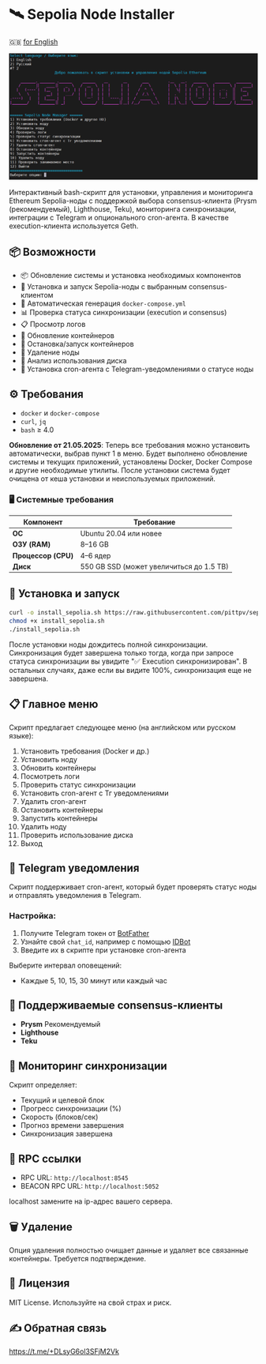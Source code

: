 # 🛰️ Sepolia Node Installer

🇬🇧 [for English](https://github.com/pittpv/sepolia-auto-install/blob/main/en/ "English version of description")

![Первый экран](https://raw.githubusercontent.com/pittpv/sepolia-auto-install/main/other/img-ru-2025-05-22-15-30-42.png)

Интерактивный bash-скрипт для установки, управления и мониторинга Ethereum Sepolia-ноды с поддержкой выбора consensus-клиента (Prysm (рекомендуемый), Lighthouse, Teku), мониторинга синхронизации, интеграции с Telegram и опционального cron-агента. В качестве execution-клиента используется Geth.

## 📦 Возможности

* 📦 Обновление системы и установка необходимых компонентов
* 🔧 Установка и запуск Sepolia-ноды с выбранным consensus-клиентом
* 🐳 Автоматическая генерация `docker-compose.yml`
* 📊 Проверка статуса синхронизации (execution и consensus)
* 📋 Просмотр логов
* 🔄 Обновление контейнеров
* 🛑 Остановка/запуск контейнеров
* 🧹 Удаление ноды
* 💽 Анализ использования диска
* 📡 Установка cron-агента с Telegram-уведомлениями о статусе ноды

## ⚙️ Требования

* `docker` и `docker-compose`
* `curl`, `jq`
* `bash` ≥ 4.0

**Обновление от 21.05.2025**: Теперь все требования можно установить автоматически, выбрав пункт 1 в меню. Будет выполнено обновление системы и текущих приложений, установлены Docker, Docker Compose и другие необходимые утилиты. После установки система будет очищена от кеша установки и неиспользуемых приложений.

### 🖥️ Системные требования

| Компонент         | Требование                    |
|-------------------|-------------------------------|
| **ОС**            | Ubuntu 20.04 или новее        |
| **ОЗУ (RAM)**     | 8–16 GB                       |
| **Процессор (CPU)**| 4–6 ядер                      |
| **Диск**          | 550 GB SSD (может увеличиться до 1.5 TB) |


## 🚀 Установка и запуск

```bash
curl -o install_sepolia.sh https://raw.githubusercontent.com/pittpv/sepolia-auto-install/main/install_sepolia.sh
chmod +x install_sepolia.sh
./install_sepolia.sh
```

После установки ноды дождитесь полной синхронизации. Синхронизация будет завершена только тогда, когда при запросе статуса синхронизации вы увидите "✅ Execution синхронизирован". В остальных случаях, даже если вы видите 100%, синхронизация еще не завершена.

## 📋 Главное меню

Скрипт предлагает следующее меню (на английском или русском языке):

1. Установить требования (Docker и др.)
2. Установить ноду
3. Обновить контейнеры
4. Посмотреть логи
5. Проверить статус синхронизации
6. Установить cron-агент с Тг уведомлениями
7. Удалить cron-агент
8. Остановить контейнеры
9. Запустить контейнеры
10. Удалить ноду
11. Проверить использование диска
12. Выход

## 🔐 Telegram уведомления

Скрипт поддерживает cron-агент, который будет проверять статус ноды и отправлять уведомления в Telegram.

### Настройка:

1. Получите Telegram токен от [BotFather](https://t.me/BotFather)
2. Узнайте свой `chat_id`, например с помощью [IDBot](https://t.me/myidbot)
3. Введите их в скрипте при установке cron-агента

Выберите интервал оповещений:

* Каждые 5, 10, 15, 30 минут или каждый час

## 🧠 Поддерживаемые consensus-клиенты

* **Prysm** Рекомендуемый
* **Lighthouse**
* **Teku**

## 📡 Мониторинг синхронизации

Скрипт определяет:

* Текущий и целевой блок
* Прогресс синхронизации (%)
* Скорость (блоков/сек)
* Прогноз времени завершения
* Синхронизация завершена

## 🔗 RPC ссылки

* RPC URL: `http://localhost:8545`
* BEACON RPC URL: `http://localhost:5052`

localhost замените на ip-адрес вашего сервера.

## 🗑️ Удаление

Опция удаления полностью очищает данные и удаляет все связанные контейнеры. Требуется подтверждение.

## 📄 Лицензия

MIT License. Используйте на свой страх и риск.

## ✍️ Обратная связь

https://t.me/+DLsyG6ol3SFjM2Vk
